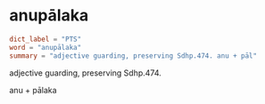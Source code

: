 # anupālaka

``` toml
dict_label = "PTS"
word = "anupālaka"
summary = "adjective guarding, preserving Sdhp.474. anu + pāl"
```

adjective guarding, preserving Sdhp.474.

anu \+ pālaka

